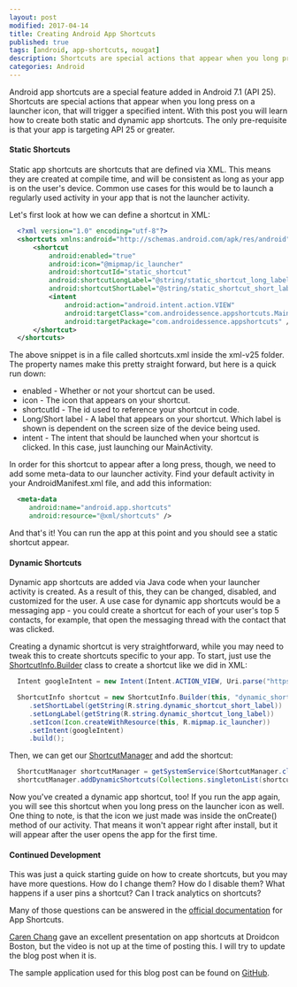 ```yaml
---
layout: post
modified: 2017-04-14
title: Creating Android App Shortcuts
published: true
tags: [android, app-shortcuts, nougat]
description: Shortcuts are special actions that appear when you long press on a launcher icon. This post teaches how to implement them.
categories: Android
---
```


Android app shortcuts are a special feature added in Android 7.1 (API 25). Shortcuts are special actions that appear when you long press on a launcher icon, that will trigger a specified intent. With this post you will learn how to create both static and dynamic app shortcuts. The only pre-requisite is that your app is targeting API 25 or greater.

#### Static Shortcuts

Static app shortcuts are shortcuts that are defined via XML. This means they are created at compile time, and will be consistent as long as your app is on the user's device. Common use cases for this would be to launch a regularly used activity in your app that is not the launcher activity.

<!--more-->

Let's first look at how we can define a shortcut in XML:

```xml
  <?xml version="1.0" encoding="utf-8"?>
  <shortcuts xmlns:android="http://schemas.android.com/apk/res/android">
      <shortcut
          android:enabled="true"
          android:icon="@mipmap/ic_launcher"
          android:shortcutId="static_shortcut"
          android:shortcutLongLabel="@string/static_shortcut_long_label"
          android:shortcutShortLabel="@string/static_shortcut_short_label">
          <intent
              android:action="android.intent.action.VIEW"
              android:targetClass="com.androidessence.appshortcuts.MainActivity"
              android:targetPackage="com.androidessence.appshortcuts" />
      </shortcut>
  </shortcuts>
```

The above snippet is in a file called shortcuts.xml inside the xml-v25 folder. The property names make this pretty straight forward, but here is a quick run down:

 - enabled - Whether or not your shortcut can be used.
 - icon - The icon that appears on your shortcut.
 - shortcutId - The id used to reference your shortcut in code.
 - Long/Short label - A label that appears on your shortcut. Which label is shown is dependent on the screen size of the device being used.
 - intent - The intent that should be launched when your shortcut is clicked. In this case, just launching our MainActivity.

In order for this shortcut to appear after a long press, though, we need to add some meta-data to our launcher activity. Find your default activity in your AndroidManifest.xml file, and add this information:

```xml
  <meta-data
     android:name="android.app.shortcuts"
     android:resource="@xml/shortcuts" />
```

And that's it! You can run the app at this point and you should see a static shortcut appear.

#### Dynamic Shortcuts

Dynamic app shortcuts are added via Java code when your launcher activity is created. As a result of this, they can be changed, disabled, and customized for the user. A use case for dynamic app shortcuts would be a messaging app - you could create a shortcut for each of your user's top 5 contacts, for example, that open the messaging thread with the contact that was clicked.

Creating a dynamic shortcut is very straightforward, while you may need to tweak this to create shortcuts specific to your app. To start, just use the [ShortcutInfo.Builder](https://developer.android.com/reference/android/content/pm/ShortcutInfo.html) class to create a shortcut like we did in XML:

```java
  Intent googleIntent = new Intent(Intent.ACTION_VIEW, Uri.parse("https://www.google.com"));

  ShortcutInfo shortcut = new ShortcutInfo.Builder(this, "dynamic_shortcut")
     .setShortLabel(getString(R.string.dynamic_shortcut_short_label))
     .setLongLabel(getString(R.string.dynamic_shortcut_long_label))
     .setIcon(Icon.createWithResource(this, R.mipmap.ic_launcher))
     .setIntent(googleIntent)
     .build();
```

Then, we can get our [ShortcutManager](https://developer.android.com/reference/android/content/pm/ShortcutManager.html) and add the shortcut:

```java
  ShortcutManager shortcutManager = getSystemService(ShortcutManager.class);
  shortcutManager.addDynamicShortcuts(Collections.singletonList(shortcut));
```

Now you've created a dynamic app shortcut, too! If you run the app again, you will see this shortcut when you long press on the launcher icon as well. One thing to note, is that the icon we just made was inside the onCreate() method of our activity. That means it won't appear right after install, but it will appear after the user opens the app for the first time.

#### Continued Development

This was just a quick starting guide on how to create shortcuts, but you may have more questions. How do I change them? How do I disable them? What happens if a user pins a shortcut? Can I track analytics on shortcuts?

Many of those questions can be answered in the [official documentation](https://developer.android.com/guide/topics/ui/shortcuts.html) for App Shortcuts.

[Caren Chang](https://twitter.com/calren24) gave an excellent presentation on app shortcuts at Droidcon Boston, but the video is not up at the time of posting this. I will try to update the blog post when it is.

The sample application used for this blog post can be found on [GitHub](https://github.com/androidessence/App-Shortcuts).